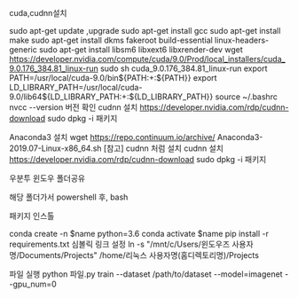 cuda,cudnn설치 

sudo apt-get update ,upgrade
sudo apt-get install gcc
sudo apt-get install make
sudo apt-get install dkms fakeroot build-essential linux-headers-generic
sudo apt-get install libsm6 libxext6 libxrender-dev
wget https://developer.nvidia.com/compute/cuda/9.0/Prod/local_installers/cuda_9.0.176_384.81_linux-run
sudo sh cuda_9.0.176_384.81_linux-run
export PATH=/usr/local/cuda-9.0/bin${PATH:+:${PATH}}
export LD_LIBRARY_PATH=/usr/local/cuda-9.0/lib64\${LD_LIBRARY_PATH:+:${LD_LIBRARY_PATH}}
source ~/.bashrc
nvcc --version 버전 확인
cudnn 설치 https://developer.nvidia.com/rdp/cudnn-download
sudo dpkg -i 패키지

Anaconda3 설치
wget https://repo.continuum.io/archive/ Anaconda3-2019.07-Linux-x86_64.sh
[참고] 
cudnn 처럼 설치
cudnn 설치 https://developer.nvidia.com/rdp/cudnn-download
sudo dpkg -i 패키지

우분투 윈도우 폴더공유

해당 폴더가서 powershell 후, bash

패키지 인스톨

conda create -n $name python=3.6
conda activate $name
pip install -r requirements.txt
심볼릭 링크 설정 ln -s "/mnt/c/Users/윈도우즈 사용자명/Documents/Projects" /home/리눅스 사용자명(홈디렉토리명)/Projects

파일 실행 
python 파일.py train --dataset /path/to/dataset --model=imagenet --gpu_num=0